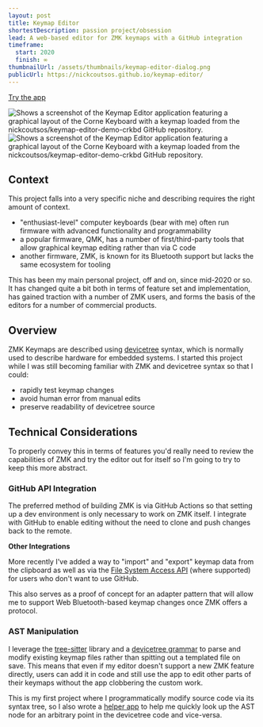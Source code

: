 ```yaml
---
layout: post
title: Keymap Editor
shortestDescription: passion project/obsession
lead: A web-based editor for ZMK keymaps with a GitHub integration
timeframe:
  start: 2020
  finish: ∞
thumbnailUrl: /assets/thumbnails/keymap-editor-dialog.png
publicUrl: https://nickcoutsos.github.io/keymap-editor/
---
```


<a target="_blank" href="{{ page.publicUrl }}">Try the app</a>

<img alt="Shows a screenshot of the Keymap Editor application featuring a graphical layout of the Corne Keyboard with a keymap loaded from the nickcoutsos/keymap-editor-demo-crkbd GitHub repository." class="only-in-dark-theme" srcset="/assets/screenshots/editor-screenshot-dark.png" />
<img alt="Shows a screenshot of the Keymap Editor application featuring a graphical layout of the Corne Keyboard with a keymap loaded from the nickcoutsos/keymap-editor-demo-crkbd GitHub repository." class="only-in-light-theme" srcset="/assets/screenshots/editor-screenshot-light.png" />

## Context

This project falls into a very specific niche and describing requires the right
amount of context.

- "enthusiast-level" computer keyboards (bear with me) often run firmware with
  advanced functionality and programmability
- a popular firmware, QMK, has a number of first/third-party tools that allow
  graphical keymap editing rather than via C code
- another firmware, ZMK, is known for its Bluetooth support but lacks the same
  ecosystem for tooling

This has been my main personal project, off and on, since mid-2020 or so. It has
changed quite a bit both in terms of feature set and implementation, has gained
traction with a number of ZMK users, and forms the basis of the editors for a
number of commercial products.

## Overview

ZMK Keymaps are described using [devicetree] syntax, which is normally used to
describe hardware for embedded systems. I started this project while I was still
becoming familiar with ZMK and devicetree syntax so that I could:

- rapidly test keymap changes
- avoid human error from manual edits
- preserve readability of devicetree source

## Technical Considerations

To properly convey this in terms of features you'd really need to review the
capabilities of ZMK and try the editor out for itself so I'm going to try to
keep this more abstract.

### GitHub API Integration

The preferred method of building ZMK is via GitHub Actions so that setting up a
dev environment is only necessary to work on ZMK itself. I integrate with GitHub
to enable editing without the need to clone and push changes back to the remote.

**Other Integrations**

More recently I've added a way to "import" and "export" keymap data from the
clipboard as well as via the [File System Access API] (where supported) for
users who don't want to use GitHub.

This also serves as a proof of concept for an adapter pattern that will allow me
to support Web Bluetooth-based keymap changes once ZMK offers a protocol.

### AST Manipulation

I leverage the [tree-sitter] library and a [devicetree grammar] to parse and
modify existing keymap files rather than spitting out a templated file on save.
This means that even if my editor doesn't support a new ZMK feature directly,
users can add it in code and still use the app to edit other parts of their
keymaps without the app clobbering the custom work.

This is my first project where I programmatically modify source code via its
syntax tree, so I also wrote a [helper app](https://github.com/nickcoutsos/tree-sitter-devicetree-viewer/)
to help me quickly look up the AST node for an arbitrary point in the devicetree
code and vice-versa.


[devicetree]: https://en.wikipedia.org/wiki/Devicetree
[devicetree grammar]: https://github.com/joelspadin/tree-sitter-devicetree
[tree-sitter]: https://github.com/tree-sitter/tree-sitter/
[File System Access API]: https://developer.mozilla.org/en-US/docs/Web/API/File_System_Access_API